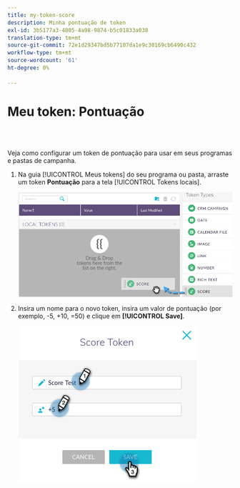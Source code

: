 ```yaml
---
title: my-token-score
description: Minha pontuação de token
exl-id: 3b5177a3-4805-4a98-9874-b5c01833a038
translation-type: tm+mt
source-git-commit: 72e1d29347bd5b77107da1e9c30169cb6490c432
workflow-type: tm+mt
source-wordcount: '61'
ht-degree: 0%

---
```


# Meu token: Pontuação

<br> 

Veja como configurar um token de pontuação para usar em seus programas e pastas de campanha.

1. Na guia [!UICONTROL Meus tokens] do seu programa ou pasta, arraste um token **Pontuação** para a tela [!UICONTROL Tokens locais].

   ![Imagem Um](/help/sky/assets/my-tokens/my-token-score/my-token-score-1.png)

1. Insira um nome para o novo token, insira um valor de pontuação (por exemplo, -5, +10, =50) e clique em **[!UICONTROL Save]**.

   ![Imagem dois](/help/sky/assets/my-tokens/my-token-score/my-token-score-2.png)
